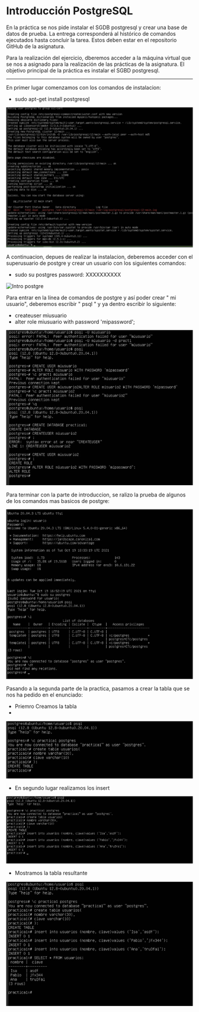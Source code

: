 # Introducción PostgreSQL

En la práctica se nos pide instalar el SGDB postgresql y crear una base de datos de prueba. La entrega corresponderá al histórico de comandos ejecutados hasta concluir la tarea. Estos deben estar en el repositorio GitHub de la asignatura.

Para la realización del ejercicio, dberemos acceder a la máquina virtual que se nos a asignado para la realización de las prácticas de la asignatura. El objetivo principal de la práctica es instalar el SGBD postgresql.

-----------------------------------------------------------------------------------------------------------------------------------------------------------------------------------

En primer lugar comenzamos con los comandos de instalacion: 

  * sudo apt-get install postgresql

![Intro postgre](Postgre_Intro/install.jpg)

A continuacion, depues de realizar la instalacion, deberemos acceder con el superusuario de postgre y crear un usuario con los siguientes comandos:

  * sudo su postgres password: XXXXXXXXXX
 
![Intro postgre](Postgre_Intro/sudo.jpg) 
 
 Para entrar en la línea de comandos de postgre y así poder crear " mi usuario", deberemos escribir " psql " y ya dentro escribir lo siguiente: 
 
  * createuser miusuario
  * alter role miusuario with password 'mipassword';
 
 
![Intro postgre](Postgre_Intro/miusuario2.jpg)
 
 Para terminar con la parte de introduccion, se ralizo la prueba de algunos de los comandos mas basicos de postgre: 
 
![Intro postgre](Postgre_Intro/interesante.jpg)
 
 
 Pasando a la segunda parte de la practica, pasamos a crear la tabla que se nos ha pedido en el enunciado:
 
  * Priemro Creamos la tabla
  * 
![Intro postgre](Postgre_Intro/tabla.jpg)

  * En segundo lugar realizamos los insert
  
![Intro postgre](Postgre_Intro/insert.jpg)

  * Mostramos la tabla resultante
 
 ![Intro postgre](Postgre_Intro/tablafinal.jpg)
 
 
 





